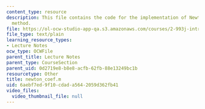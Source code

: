 ```yaml
---
content_type: resource
description: This file contains the code for the implementation of Newton-Raphson
  method.
file: https://ol-ocw-studio-app-qa.s3.amazonaws.com/courses/2-993j-introduction-to-numerical-analysis-for-engineering-13-002j-spring-2005/6aebf7ed9f10cdada5642059d362fb41_newton_coef.m
file_type: text/plain
learning_resource_types:
- Lecture Notes
ocw_type: OCWFile
parent_title: Lecture Notes
parent_type: CourseSection
parent_uid: 0d2719e8-b8e8-acfb-62fb-88e13249bc1b
resourcetype: Other
title: newton_coef.m
uid: 6aebf7ed-9f10-cdad-a564-2059d362fb41
video_files:
  video_thumbnail_file: null
---
```

